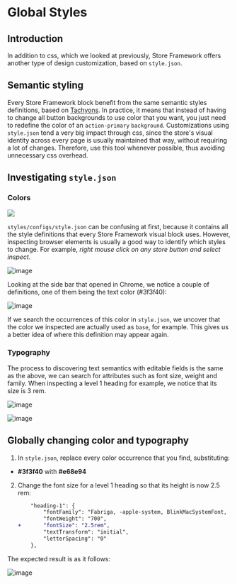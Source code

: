 # Global Styles

## Introduction

In addition to css, which we looked at previously, Store Framework offers another type of design customization, based on `style.json`.

## Semantic styling

Every Store Framework block benefit from the same semantic styles definitions, based on [Tachyons](https://tachyons.io/).
In practice, it means that instead of having to change all button backgrounds to use color that you want, you just need to redefine the color of an `action-primary` `background`. Customizations using `style.json` tend a very big impact through css, since the store's visual identity across every page is usually maintained that way, without requiring a lot of changes. Therefore, use this tool whenever possible, thus avoiding unnecessary css overhead.

## Investigating `style.json`

### Colors

![](https://user-images.githubusercontent.com/18701182/69848546-24fa6380-1259-11ea-9978-9020222ed77e.png)

`styles/configs/style.json` can be confusing at first, because it contains all the style definitions that every Store Framework visual block uses. However, inspecting browser elements is usually a good way to identify which styles to change. For example, _right mouse click on any store button and select inspect_.

![image](https://user-images.githubusercontent.com/19495917/90169302-cb997c80-dd74-11ea-983e-6af755b1aa5d.png)

Looking at the side bar that opened in Chrome, we notice a couple of definitions, one of them being the text color (#3f3f40):

![image](https://user-images.githubusercontent.com/19495917/90169845-875aac00-dd75-11ea-968b-db03f14435e7.png)

If we search the occurrences of this color in `style.json`, we uncover that the color we inspected are actually used as `base`, for example. This gives us a better idea of where this definition may appear again.

### Typography

The process to discovering text semantics with editable fields is the same as the above, we can search for attributes such as font size, weight and family. When inspecting a level 1 heading for example, we notice that its size is 3 rem.

![image](https://user-images.githubusercontent.com/19495917/90170621-b0c80780-dd76-11ea-9d41-c96639944e58.png)

![image](https://user-images.githubusercontent.com/19495917/90170541-9b52dd80-dd76-11ea-8390-f243e267e145.png)

## Globally changing color and typography

1. In `style.json`, replace every color occurrence that you find, substituting:

- **#3f3f40** with **#e68e94**

2. Change the font size for a level 1 heading so that its height is now 2.5 rem:

   ```diff
       "heading-1": {
           "fontFamily": "Fabriga, -apple-system, BlinkMacSystemFont, avenir next, avenir, helvetica neue, helvetica, ubuntu, roboto, noto, segoe ui, arial, sans-serif",
           "fontWeight": "700",
   +       "fontSize": "2.5rem",
           "textTransform": "initial",
           "letterSpacing": "0"
       },
   ```

The expected result is as it follows:

![image](https://user-images.githubusercontent.com/19495917/90172958-17025980-dd7a-11ea-80d1-31b6e3f3ac1f.png)
